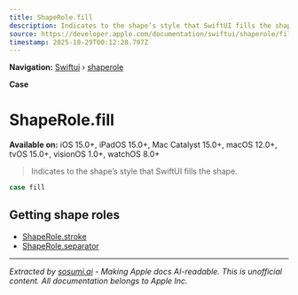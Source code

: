 ```yaml
---
title: ShapeRole.fill
description: Indicates to the shape’s style that SwiftUI fills the shape.
source: https://developer.apple.com/documentation/swiftui/shaperole/fill
timestamp: 2025-10-29T00:12:28.797Z
---
```


**Navigation:** [Swiftui](/documentation/swiftui) › [shaperole](/documentation/swiftui/shaperole)

**Case**

# ShapeRole.fill

**Available on:** iOS 15.0+, iPadOS 15.0+, Mac Catalyst 15.0+, macOS 12.0+, tvOS 15.0+, visionOS 1.0+, watchOS 8.0+

> Indicates to the shape’s style that SwiftUI fills the shape.

```swift
case fill
```

## Getting shape roles

- [ShapeRole.stroke](/documentation/swiftui/shaperole/stroke)
- [ShapeRole.separator](/documentation/swiftui/shaperole/separator)

---

*Extracted by [sosumi.ai](https://sosumi.ai) - Making Apple docs AI-readable.*
*This is unofficial content. All documentation belongs to Apple Inc.*
